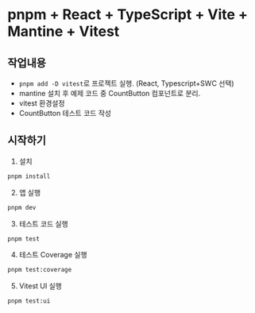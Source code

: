 # pnpm + React + TypeScript + Vite + Mantine + Vitest

## 작업내용

- `pnpm add -D vitest`로 프로젝트 실행. (React, Typescript+SWC 선택)
- mantine 설치 후 예제 코드 중 CountButton 컴포넌트로 분리.
- vitest 환경설정
- CountButton 테스트 코드 작성

## 시작하기

1. 설치

```sh
pnpm install
```

2. 앱 실행

```sh
pnpm dev
```

3. 테스트 코드 실행

```sh
pnpm test
```

4. 테스트 Coverage 실행

```sh
pnpm test:coverage
```

5. Vitest UI 실행

```sh
pnpm test:ui
```
